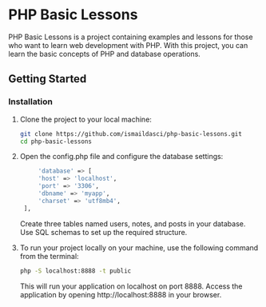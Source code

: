 # PHP Basic Lessons

PHP Basic Lessons is a project containing examples and lessons for those who want to learn web development with PHP. With this project, you can learn the basic concepts of PHP and database operations.

## Getting Started


### Installation

1. Clone the project to your local machine:
   ```sh
   git clone https://github.com/ismaildasci/php-basic-lessons.git
   cd php-basic-lessons
   ```
1. Open the config.php file and configure the database settings:
   ```sh
        'database' => [
        'host' => 'localhost',
        'port' => '3306',
        'dbname' => 'myapp',
        'charset' => 'utf8mb4',
    ],
   ```
   Create three tables named users, notes, and posts in your database. Use SQL schemas to set up the required structure.

1. To run your project locally on your machine, use the following command from the terminal:

   ```sh
   php -S localhost:8888 -t public

   ```

   This will run your application on localhost on port 8888. Access the application by opening http://localhost:8888 in your browser.

